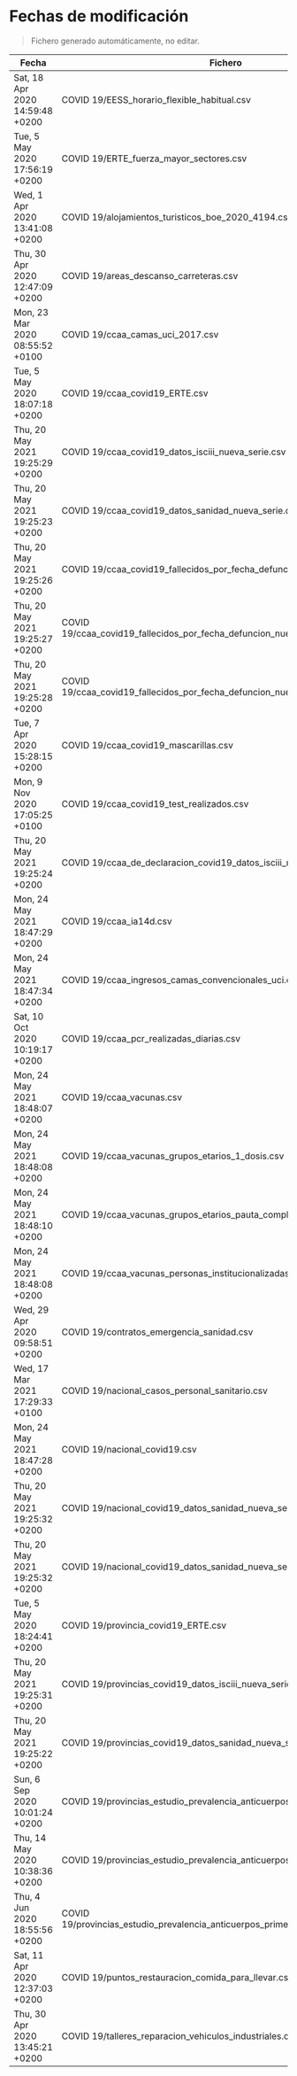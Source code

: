 # Fechas de modificación

> Fichero generado automáticamente, no editar.

| Fecha                           | Fichero                  |
|---------------------------------|--------------------------|
| Sat, 18 Apr 2020 14:59:48 +0200  | COVID 19/EESS_horario_flexible_habitual.csv |
| Tue, 5 May 2020 17:56:19 +0200  | COVID 19/ERTE_fuerza_mayor_sectores.csv |
| Wed, 1 Apr 2020 13:41:08 +0200  | COVID 19/alojamientos_turisticos_boe_2020_4194.csv |
| Thu, 30 Apr 2020 12:47:09 +0200  | COVID 19/areas_descanso_carreteras.csv |
| Mon, 23 Mar 2020 08:55:52 +0100  | COVID 19/ccaa_camas_uci_2017.csv |
| Tue, 5 May 2020 18:07:18 +0200  | COVID 19/ccaa_covid19_ERTE.csv |
| Thu, 20 May 2021 19:25:29 +0200  | COVID 19/ccaa_covid19_datos_isciii_nueva_serie.csv |
| Thu, 20 May 2021 19:25:23 +0200  | COVID 19/ccaa_covid19_datos_sanidad_nueva_serie.csv |
| Thu, 20 May 2021 19:25:26 +0200  | COVID 19/ccaa_covid19_fallecidos_por_fecha_defuncion_nueva_serie.csv |
| Thu, 20 May 2021 19:25:27 +0200  | COVID 19/ccaa_covid19_fallecidos_por_fecha_defuncion_nueva_serie_long.csv |
| Thu, 20 May 2021 19:25:28 +0200  | COVID 19/ccaa_covid19_fallecidos_por_fecha_defuncion_nueva_serie_original.csv |
| Tue, 7 Apr 2020 15:28:15 +0200  | COVID 19/ccaa_covid19_mascarillas.csv |
| Mon, 9 Nov 2020 17:05:25 +0100  | COVID 19/ccaa_covid19_test_realizados.csv |
| Thu, 20 May 2021 19:25:24 +0200  | COVID 19/ccaa_de_declaracion_covid19_datos_isciii_nueva_serie.csv |
| Mon, 24 May 2021 18:47:29 +0200  | COVID 19/ccaa_ia14d.csv |
| Mon, 24 May 2021 18:47:34 +0200  | COVID 19/ccaa_ingresos_camas_convencionales_uci.csv |
| Sat, 10 Oct 2020 10:19:17 +0200  | COVID 19/ccaa_pcr_realizadas_diarias.csv |
| Mon, 24 May 2021 18:48:07 +0200  | COVID 19/ccaa_vacunas.csv |
| Mon, 24 May 2021 18:48:08 +0200  | COVID 19/ccaa_vacunas_grupos_etarios_1_dosis.csv |
| Mon, 24 May 2021 18:48:10 +0200  | COVID 19/ccaa_vacunas_grupos_etarios_pauta_completa.csv |
| Mon, 24 May 2021 18:48:08 +0200  | COVID 19/ccaa_vacunas_personas_institucionalizadas.csv |
| Wed, 29 Apr 2020 09:58:51 +0200  | COVID 19/contratos_emergencia_sanidad.csv |
| Wed, 17 Mar 2021 17:29:33 +0100  | COVID 19/nacional_casos_personal_sanitario.csv |
| Mon, 24 May 2021 18:47:28 +0200  | COVID 19/nacional_covid19.csv |
| Thu, 20 May 2021 19:25:32 +0200  | COVID 19/nacional_covid19_datos_sanidad_nueva_serie.csv |
| Thu, 20 May 2021 19:25:32 +0200  | COVID 19/nacional_covid19_datos_sanidad_nueva_serie_grupos_edad.csv |
| Tue, 5 May 2020 18:24:41 +0200  | COVID 19/provincia_covid19_ERTE.csv |
| Thu, 20 May 2021 19:25:31 +0200  | COVID 19/provincias_covid19_datos_isciii_nueva_serie.csv |
| Thu, 20 May 2021 19:25:22 +0200  | COVID 19/provincias_covid19_datos_sanidad_nueva_serie.csv |
| Sun, 6 Sep 2020 10:01:24 +0200  | COVID 19/provincias_estudio_prevalencia_anticuerpos_final.csv |
| Thu, 14 May 2020 10:38:36 +0200  | COVID 19/provincias_estudio_prevalencia_anticuerpos_primera_ronda.csv |
| Thu, 4 Jun 2020 18:55:56 +0200  | COVID 19/provincias_estudio_prevalencia_anticuerpos_primera_y_segunda_ronda.csv |
| Sat, 11 Apr 2020 12:37:03 +0200  | COVID 19/puntos_restauracion_comida_para_llevar.csv |
| Thu, 30 Apr 2020 13:45:21 +0200  | COVID 19/talleres_reparacion_vehiculos_industriales.csv |
